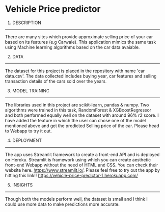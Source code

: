 # Vehicle Price predictor

1. DESCRIPTION
--------------
There are many sites which provide approximate selling price of your car based on its features (e.g Carwale). This application mimics the same task using Machine learning algorithms based on the car data avaiable. 

2. DATA
--------------
The dataset for this project is placed in the repository with name 'car data.csv'. The data collected includes buying year, car features and selling transaction details of the cars sold over the years. 

3. MODEL TRAINING
--------------
The libraries used in this project are scikit-learn, pandas & numpy.
Two algorithms were trained in this task, RandomForest & XGBoostRegressor and both performed equally well on the dataset with around 96% r2 score.
I have added the feature in which the user can chose one of the model mentioned above and get the predicted Selling price of the car. Please head to Webapp to try it out.

4. DEPLOYMENT
--------------
The app uses Streamlit framework to create a front-end API and is deployed on Heroku.
Streamlit is framework using which you can create aesthetic front-end Webapp without the need of HTML and CSS. You can check their website here. https://www.streamlit.io/. 
Please feel free to try out the app by hitting this link!! https://vehicle-price-predictor-1.herokuapp.com/

5. INSIGHTS
--------------
Though both the models perform well, the dataset is small and I think I could use more data to make predictions more accurate.
